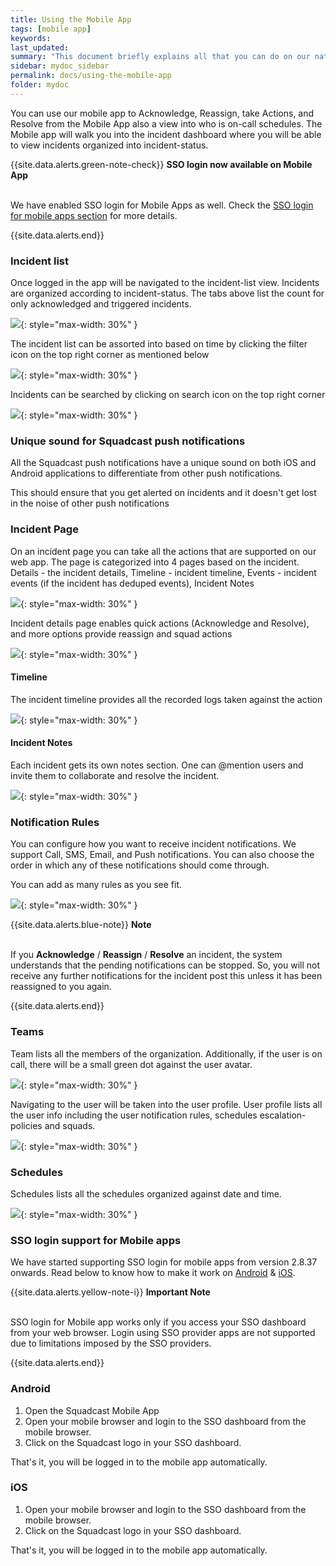 ```yaml
---
title: Using the Mobile App
tags: [mobile app]
keywords: 
last_updated: 
summary: "This document briefly explains all that you can do on our native mobile application available for both iOS and Android."
sidebar: mydoc_sidebar
permalink: docs/using-the-mobile-app
folder: mydoc
---
```


You can use our mobile app to Acknowledge, Reassign, take Actions, and Resolve from the Mobile App also a view into who is on-call schedules. The Mobile app will walk you into the incident dashboard where you will be able to view incidents organized into incident-status.

{{site.data.alerts.green-note-check}}
<b>SSO login now available on Mobile App</b>
<br/><br/><p>We have enabled SSO login for Mobile Apps as well. Check the <a href="#sso-login-support-for-mobile-apps">SSO login for mobile apps section</a> for more details.</p>
{{site.data.alerts.end}}

### Incident list

Once logged in the app will be navigated to the incident-list view. Incidents are organized according to incident-status. The tabs above list the count for only acknowledged and triggered incidents.

![](images/using_mobile_1.png){: style="max-width: 30%" }

The incident list can be assorted into based on time by clicking the filter icon on the top right corner as mentioned below

![](images/using_mobile_2.png){: style="max-width: 30%" }

Incidents can be searched by clicking on search icon on the top right corner

![](images/using_mobile_3.png){: style="max-width: 30%" }

### Unique sound for Squadcast push notifications

All the Squadcast push notifications have a unique sound on both iOS and Android applications to differentiate from other push notifications.

This should ensure that you get alerted on incidents and it doesn't get lost in the noise of other push notifications

### Incident Page

On an incident page you can take all the actions that are supported on our web app. The page is categorized into 4 pages based on the incident. Details - the incident details, Timeline - incident timeline, Events - incident events (if the incident has deduped events), Incident Notes

![](images/using_mobile_4.png){: style="max-width: 30%" }

Incident details page enables quick actions (Acknowledge and Resolve), and more options provide reassign and squad actions

![](images/using_mobile_5.png){: style="max-width: 30%" }

#### Timeline 

The incident timeline provides all the recorded logs taken against the action

![](images/using_mobile_6.png){: style="max-width: 30%" }

#### Incident Notes

Each incident gets its own notes section. One can @mention users and invite them to collaborate and resolve the incident. 

![](images/incident_notes_12.png){: style="max-width: 30%" }

### Notification Rules

You can configure how you want to receive incident notifications. We support Call, SMS, Email, and Push notifications. You can also choose the order in which any of these notifications should come through. 

You can add as many rules as you see fit. 

![](images/using_mobile_8.png){: style="max-width: 30%" }

{{site.data.alerts.blue-note}}
<b>Note</b>
<br/><br/><p>If you <b>Acknowledge</b> / <b>Reassign</b> / <b>Resolve</b> an incident, the system understands that the pending notifications can be stopped. So, you will not receive any further notifications for the incident post this unless it has been reassigned to you again.</p>
{{site.data.alerts.end}}

### Teams

Team lists all the members of the organization. Additionally, if the user is on call, there will be a small green dot against the user avatar. 

![](images/using_mobile_9.png){: style="max-width: 30%" }

Navigating to the user will be taken into the user profile. User profile lists all the user info including the user notification rules, schedules escalation-policies and squads.

![](images/using_mobile_10.png){: style="max-width: 30%" }

### Schedules

Schedules lists all the schedules organized against date and time.

![](images/using_mobile_11.png){: style="max-width: 30%" }

### SSO login support for Mobile apps

We have started supporting SSO login for mobile apps from version 2.8.37 onwards. Read below to know how to make it work on [Android](#android) & [iOS](#ios).

{{site.data.alerts.yellow-note-i}}
<b>Important Note</b>
<br/><br/><p>SSO login for Mobile app works only if you access your SSO dashboard from your web browser. Login using SSO provider apps are not supported due to limitations imposed by the SSO providers.</p>
{{site.data.alerts.end}}

### Android

1. Open the Squadcast Mobile App
2. Open your mobile browser and login to the SSO dashboard from the mobile browser.
3. Click on the Squadcast logo in your SSO dashboard.

That's it, you will be logged in to the mobile app automatically.

### iOS

1. Open your mobile browser and login to the SSO dashboard from the mobile browser.
2. Click on the Squadcast logo in your SSO dashboard.

That's it, you will be logged in to the mobile app automatically.